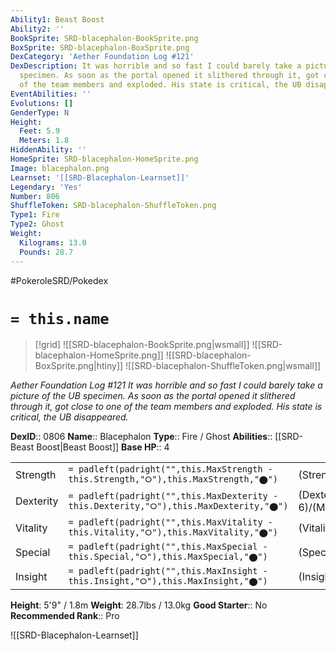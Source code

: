 ```yaml
---
Ability1: Beast Boost
Ability2: ''
BookSprite: SRD-blacephalon-BookSprite.png
BoxSprite: SRD-blacephalon-BoxSprite.png
DexCategory: 'Aether Foundation Log #121'
DexDescription: It was horrible and so fast I could barely take a picture of the UB
  specimen. As soon as the portal opened it slithered through it, got close to one
  of the team members and exploded. His state is critical, the UB disappeared.
EventAbilities: ''
Evolutions: []
GenderType: N
Height:
  Feet: 5.9
  Meters: 1.8
HiddenAbility: ''
HomeSprite: SRD-blacephalon-HomeSprite.png
Image: blacephalon.png
Learnset: '[[SRD-Blacephalon-Learnset]]'
Legendary: 'Yes'
Number: 806
ShuffleToken: SRD-blacephalon-ShuffleToken.png
Type1: Fire
Type2: Ghost
Weight:
  Kilograms: 13.0
  Pounds: 28.7
---
```


#PokeroleSRD/Pokedex

# `= this.name`

> [!grid]
> ![[SRD-blacephalon-BookSprite.png|wsmall]]
> ![[SRD-blacephalon-HomeSprite.png]]
> ![[SRD-blacephalon-BoxSprite.png|htiny]]
> ![[SRD-blacephalon-ShuffleToken.png|wsmall]]


*Aether Foundation Log #121*
*It was horrible and so fast I could barely take a picture of the UB specimen. As soon as the portal opened it slithered through it, got close to one of the team members and exploded. His state is critical, the UB disappeared.*

**DexID**:: 0806
**Name**:: Blacephalon
**Type**:: Fire / Ghost
**Abilities**:: [[SRD-Beast Boost|Beast Boost]]
**Base HP**:: 4

|           |                                                                                        |                                          |
| --------- | -------------------------------------------------------------------------------------- | ---------------------------------------- |
| Strength  | `= padleft(padright("",this.MaxStrength - this.Strength,"⭘"),this.MaxStrength,"⬤")`    | (Strength::7)/(MaxStrength::7)   |
| Dexterity | `= padleft(padright("",this.MaxDexterity - this.Dexterity,"⭘"),this.MaxDexterity,"⬤")` | (Dexterity:: 6)/(MaxDexterity::6) |
| Vitality  | `= padleft(padright("",this.MaxVitality - this.Vitality,"⭘"),this.MaxVitality,"⬤")`    | (Vitality::4)/(MaxVitality::4)   |
| Special   | `= padleft(padright("",this.MaxSpecial - this.Special,"⭘"),this.MaxSpecial,"⬤")`       | (Special::6)/(MaxSpecial::6)     |
| Insight   | `= padleft(padright("",this.MaxInsight - this.Insight,"⭘"),this.MaxInsight,"⬤")`       | (Insight::5)/(MaxInsight::5)     |

**Height**: 5'9" / 1.8m
**Weight**: 28.7lbs / 13.0kg
**Good Starter**:: No
**Recommended Rank**:: Pro

![[SRD-Blacephalon-Learnset]]